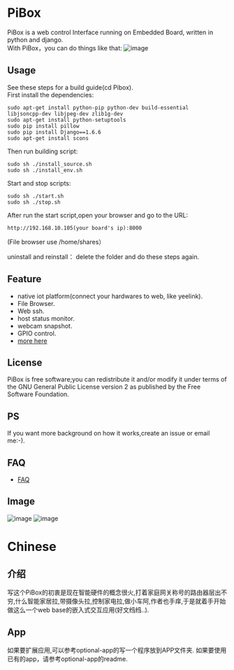 # PiBox #
PiBox is a web control Interface running on Embedded Board, written in python and django.<br>
With PiBox，you can do things like that:
![image](http://blog.iotwrt.com/wp-content/uploads/2015/02/687474703a2f2f626c6f672e696f747772742e636f6d2f77702d636f6e74656e742f75706c6f6164732f323031352f30312f6a6965676f752e706e67-1.png)
## Usage 
See these steps for a  build guide(cd Pibox).<br>
First install the dependencies:

    sudo apt-get install python-pip python-dev build-essential  libjsoncpp-dev libjpeg-dev zlib1g-dev
    sudo apt-get install python-setuptools
    sudo pip install pillow
    sudo pip install Django==1.6.6
    sudo apt-get install scons

Then run building script:

    sudo sh ./install_source.sh
    sudo sh ./install_env.sh
Start and stop scripts:

    sudo sh ./start.sh 
    sudo sh ./stop.sh

After run the start script,open your browser and go to the URL:

    http://192.168.10.105(your board's ip):8000
(File browser use /home/shares）

uninstall and reinstall：
    delete the folder and do these steps again.

## Feature
* native iot platform(connect your hardwares to web, like yeelink).
* File Browser.
* Web ssh.
* host status monitor.
* webcam snapshot.
* GPIO control.
* [more here](https://github.com/wzyy2/PiBox/wiki/Feature)

## License 
PiBox is free software;you can redistribute it and/or modify it under terms of the GNU General Public License version 2 as published by the Free Software Foundation.

## PS
If you want more background on how it works,create an issue or email me:-).

## FAQ 
* [FAQ](https://github.com/wzyy2/PiBox/wiki/FAQ)



## Image 
![image](http://blog.iotwrt.com/wp-content/uploads/2015/02/687474703a2f2f626c6f672e696f747772742e636f6d2f77702d636f6e74656e742f75706c6f6164732f323031352f30312f696e646578322e6a7067.jpg)
![image](http://blog.iotwrt.com/wp-content/uploads/2015/02/687474703a2f2f626c6f672e696f747772742e636f6d2f77702d636f6e74656e742f75706c6f6164732f323031352f30312f686f7573652e6a7067.jpg)

# Chinese #
## 介绍 
写这个PiBox的初衷是现在智能硬件的概念很火,打着家庭网关称号的路由器层出不穷,什么智能家居拉,带摄像头拉,控制家电拉,做小车阿,作者也手痒,于是就着手开始做这么一个web base的嵌入式交互应用(好文绉绉..).
## App 
如果要扩展应用,可以参考optional-app的写一个程序放到APP文件夹.
如果要使用已有的app，请参考optional-app的readme.